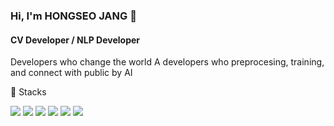 ### Hi, I'm HONGSEO JANG 👋
#### CV Developer / NLP Developer
Developers who change the world
A developers who preprocesing, training, and connect with public by AI

🔧 Stacks

<img src="https://img.shields.io/badge/Python-3766AB?style=flat-square&logo=Python&logoColor=white"/> <img src="https://img.shields.io/badge/-C++-blue?logo=cplusplus"/> <img src="https://img.shields.io/badge/C-A8B9CC?style=flat-square&logo=C&logoColor=white"/> <img src="https://img.shields.io/badge/MySQL-4479A1?style=flat-square&logo=MySQL&logoColor=white"/> <img src="https://shields.io/badge/-PHP-3776AB?style=flat&logo=php"/> <img src="https://img.shields.io/badge/PyTorch-EE4C2C?style=for-the-badge&logo=pytorch&logoColor=white"/>
